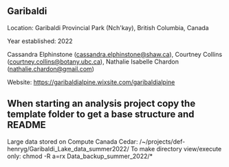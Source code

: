 ## Garibaldi

Location: Garibaldi Provincial Park (Nch'kay), British Columbia, Canada

Year established: 2022

Cassandra Elphinstone (cassandra.elphinstone@shaw.ca),
Courtney Collins (courtney.collins@botany.ubc.ca),
Nathalie Isabelle Chardon (nathalie.chardon@gmail.com)

Website: https://garibaldialpine.wixsite.com/garibaldialpine

## When starting an analysis project copy the template folder to get a base structure and README

Large data stored on Compute Canada Cedar: /~/projects/def-henryg/Garibaldi_Lake_data_summer2022/
To make directory view/execute only: chmod -R a=rx Data_backup_summer_2022/*

